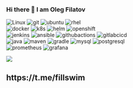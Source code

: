 ### Hi there 👋 I am Oleg Filatov

![Linux](https://img.shields.io/badge/Linux-88BA55?style=for-the-badge&logo=Linux&logoColor=white)
![git](https://img.shields.io/badge/Git-5292C7?style=for-the-badge&logo=git&logoColor=white)
![ubuntu](https://img.shields.io/badge/Ubuntu-4D7D00?style=for-the-badge&logo=Ubuntu&logoColor=white)
![rhel](https://img.shields.io/badge/RHEL-FF4500?style=for-the-badge&logo=redhat&logoColor=white)
<br/>
![docker](https://img.shields.io/badge/docker-C100C1?style=for-the-badge&logo=docker&logoColor=white)
![k8s](https://img.shields.io/badge/kubernetes-BD7100?style=for-the-badge&logo=kubernetes&logoColor=white)
![helm](https://img.shields.io/badge/helm-0A6CE3?style=for-the-badge&logo=helm&logoColor=white)
![openshift](https://img.shields.io/badge/openshift-2996BA?style=for-the-badge&logo=redhatopenshift&logoColor=white)
<br/>
![jenkins](https://img.shields.io/badge/jenkins-FF5F00?style=for-the-badge&logo=jenkins&logoColor=white)
![ansible](https://img.shields.io/badge/ansible-C282BA?style=for-the-badge&logo=ansible&logoColor=white)
![githubactions](https://img.shields.io/badge/githubactions-F3A800?style=for-the-badge&logo=githubactions&logoColor=white)
![gitlabcicd](https://img.shields.io/badge/gitlab_ci/cd-0284B5?style=for-the-badge&logo=gitlab&logoColor=white)
<br/>
![java](https://img.shields.io/badge/java-ADF554?style=for-the-badge&logo=java&logoColor=white)
![maven](https://img.shields.io/badge/maven-8A7F7B?style=for-the-badge&logo=apachemaven&logoColor=white)
![gradle](https://img.shields.io/badge/gradle-64EC03?style=for-the-badge&logo=gradle&logoColor=white)
![mysql](https://img.shields.io/badge/mysql-5D003F?style=for-the-badge&logo=mysql&logoColor=white)
![postgresql](https://img.shields.io/badge/postgresql-874000?style=for-the-badge&logo=postgresql&logoColor=white)
<br/>
![prometheus](https://img.shields.io/badge/prometheus-7F08F8?style=for-the-badge&logo=prometheus&logoColor=white)
![grafana](https://img.shields.io/badge/grafana-FF9400?style=for-the-badge&logo=grafana&logoColor=white)
<br/>

![](https://img.shields.io/badge/telegram-1E90FF?style=for-the-badge&logo=telegram&logoColor=white)
<h2>https://t.me/fillswim</h2>




